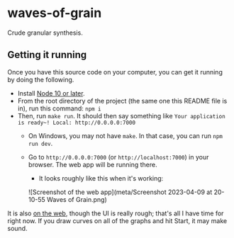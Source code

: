 # waves-of-grain

Crude granular synthesis.

## Getting it running

Once you have this source code on your computer, you can get it running by doing the following.

- Install [Node 10 or later](https://nodejs.org/).
- From the root directory of the project (the same one this README file is in), run this command: `npm i`
- Then, run `make run`. It should then say something like `Your application is ready~! Local: http://0.0.0.0:7000`
  - On Windows, you may not have `make`. In that case, you can run `npm run dev`.
  - Go to `http://0.0.0.0:7000` (or `http://localhost:7000`) in your browser. The web app will be running there.
    - It looks roughly like this when it's working:
    
    ![Screenshot of the web app](meta/Screenshot 2023-04-09 at 20-10-55 Waves of Grain.png)

It is also [on the web](https://jimkang.com/waves-of-grain/), though the UI is really rough; that's all I have time for right now. If you draw curves on all of the graphs and hit Start, it may make sound.
